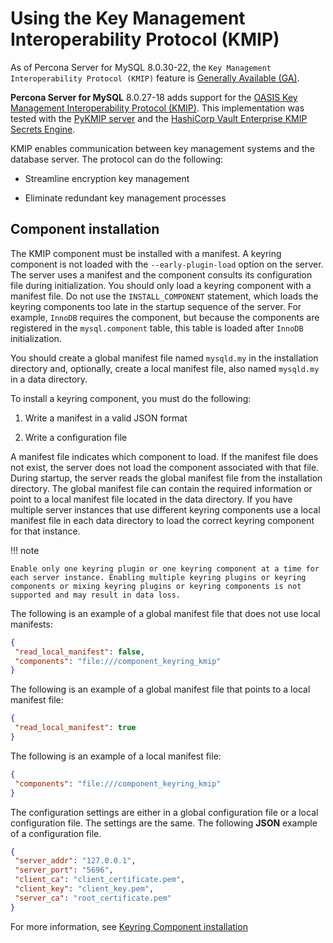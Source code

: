 # Using the Key Management Interoperability Protocol (KMIP)

As of Percona Server for MySQL 8.0.30-22, the `Key Management Interoperability Protocol (KMIP)` feature is [Generally Available (GA)](../glossary.md#generally-available). 

**Percona Server for MySQL** 8.0.27-18 adds support for the [OASIS Key Management Interoperability Protocol (KMIP)](https://docs.oasis-open.org/kmip/kmip-spec/v2.0/os/kmip-spec-v2.0-os.html). This implementation was tested with the [PyKMIP server](https://pykmip.readthedocs.io/en/latest/server.html) and the [HashiCorp Vault Enterprise KMIP Secrets Engine](https://www.vaultproject.io/docs/secrets/kmip).

KMIP enables communication between key management systems and the database server. The protocol can do the following:

* Streamline encryption key management

* Eliminate redundant key management processes

## Component installation

The KMIP component must be installed with a manifest. A keyring component is not loaded with the `--early-plugin-load` option on the server. The server uses a manifest and the component consults its configuration file during initialization. You should only load a keyring component with a manifest file. Do not use the `INSTALL_COMPONENT` statement, which loads the keyring components too late in the startup sequence of the server. For example, `InnoDB` requires the component, but because the components are registered in the `mysql.component` table, this table is loaded after `InnoDB` initialization.

You should create a global manifest file named `mysqld.my` in the installation directory and, optionally, create a local manifest file, also named `mysqld.my` in a data directory.

To install a keyring component, you must do the following:

1. Write a manifest in a valid JSON format

2. Write a configuration file

A manifest file indicates which component to load. If the manifest file does not exist, the server does not load the component associated with that file. During startup, the server reads the global manifest file from the installation directory. The global manifest file can contain the required information or point to a local manifest file located in the data directory. If you have multiple server instances that use different keyring components use a local manifest file in each data directory to load the correct keyring component for that instance.

!!! note

    Enable only one keyring plugin or one keyring component at a time for each server instance. Enabling multiple keyring plugins or keyring components or mixing keyring plugins or keyring components is not supported and may result in data loss.

The following is an example of a global manifest file that does not use local manifests:

```json
{
 "read_local_manifest": false,
 "components": "file:///component_keyring_kmip"
}
```

The following is an example of a global manifest file that points to a local manifest file:

```json
{
 "read_local_manifest": true
}
```

The following is an example of a local manifest file:

```json
{
 "components": "file:///component_keyring_kmip"
}
```

The configuration settings are either in a global configuration file or a local configuration file. The settings are the same. The following **JSON** example of a configuration file.

```json
{
 "server_addr": "127.0.0.1",
 "server_port": "5696",
 "client_ca": "client_certificate.pem",
 "client_key": "client_key.pem",
 "server_ca": "root_certificate.pem"
}
```

For more information, see [Keyring Component installation](https://dev.mysql.com/doc/refman/8.0/en/keyring-component-installation.html)
